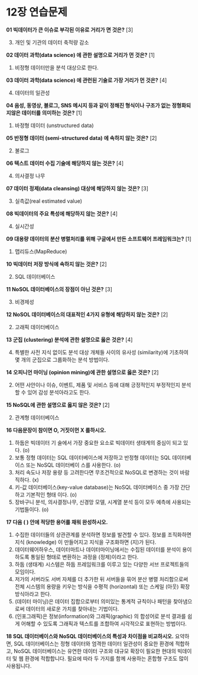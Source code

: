# 12장 연습문제

**01 빅데이터가 큰 이슈로 부각된 이유로 거리가 면 것은?** [3]


3. 개인 및 기관의 데이터 축적량 감소


**02 데이터 과학(data science) 에 관한 설명으로 거리가 먼 것은?** [1]

1. 비정형 데이터만을 분석 대상으로 한다.


**03 데이터 과학(data science) 에 관런된 기술로 가장 거리가 먼 것은?** [4]


4. 데이터의 일관성

**04 음성, 동영상, 블로그, SNS 메시지 등과 같이 정해진 형식이나 구조가 없는 정형화되지않은 데이터를 의미하는 것은?** [1]

1. 바정형 데이터 (unstructured data)


**05 반정형 데이터 (semi-structured data) 에 속하지 않는 것은?** [2]


2. 불로그


**06 텍스트 데이터 수집 기술에 해당하지 않는 것은?** [4]


4. 의사결정 나무

**07 데이터 정제(data cleansing) 대상에 해당하지 않는 것은?** [3]


3. 실측값(real estimated value)


**08 빅데이터의 주요 특성에 해당하지 않는 것은?** [4]


4. 실시간성

**09 대용량 데이터의 분산 병렬처리를 위해 구글에서 만든 소프트웨어 프레임워크는?** [1]

1. 맵리듀스(MapReduce)


**10 빅데이터 저장 방식에 속하지 않는 것은?** [2]

2. SQL 데이터베이스


**11 NoSOL 데이터베이스의 장점이 아닌 것은?** [3]

3. 비경제성

**12 NoSOL 데이터베이스의 대표적인 4가지 유형에 해당하지 않는 것은?** [2]


2. 고래픽 데이터베이스


**13 군집 (clustering) 분석에 관한 설명으로 옳은 것은?** [4]


4. 특별한 사전 지식 없이도 분석 대상 개체들 사이의 유사성 (similarity)에 기초하여 몇 개의 군집으로 그룹화하는 분석 방법이다.

**14 오피니언 마이닝 (opinion mining)에 관한 설명으로 옳은 것은?** [2]

2. 어떤 사안이나 이슈, 이벤트, 제품 및 서비스 등에 대해 긍정적인지 부정적인지 분석할 수 있어 감성 분석아라고도 한다.

**15 NoSQL에 관한 설명으로 옳지 않은 것은?** [2]


2. 관계형 데이터베이스


**16 다음문장이 참이면 O, 거짓이먼 X 를하시오.**

1. 하둡은 빅데이터 기 술에서 가장 중요한 요소로 빅데이터 생태계의 중심이 되고 있다. (o)
2. 보통 정형 데이터는 SQL 데이터베이스에 저장하고 반정형 데이터는 SQL 데이터베이스 또는 NoSQL 데이터베이 스를 사용한다. (o)
3. 처리 속도나 저장 용량 등 고려한다면 무조건적으로 NoSQL로 변경하는 것이 바람직하다. (x)
4. 키-값 데이터베이스(key-value database)는 NoSQL 데이터베이스 중 가장 간단하고 기본적인 형태 이다. (o)
5. 장바구니 분석, 의사결정나무, 신경망 모델, 시계열 분석 등이 모두 예측에 사용되는 기법들이다. (o)

**17 다음 ( ) 안에 적당한 용어를 채워 완성하시오.**

1. 수집한 데이터들의 상관관계를 분석하면 정보를 발견할 수 있다. 정보를 조직화하면 지식 (knowledge) 이 만들어지고 지식을 구조화하면 (지)가 된다.
2. 데이터웨어하우스, 데이터마트나 데이터마이닝에서는 수집된 데이터를 분석이 용이하도록 통일된 형태로 변환하는 과정을 (정제)이라고 한다.
3. 하둡 (생태계) 시스템은 하둡 프레임워크를 이루고 있는 다양한 서브 프로젝트들의 모임이다.
4. 저가의 서버라도 서버 자체를 더 추가한 뒤 서버들을 묶어 분산 병렬 처리함으로써 전체 시스템의 용량을 키우는 방식을 수평적 (horizontal) 또는 스케일 (아웃) 확장 방식아라고 한다.
5. (데이터 마이닝)은 데이터 집합으로부터 의미있는 통계적 규칙이나 패턴을 찾아냄으로써 데이터의 새로운 가치를 찾아내는 기법이다.
6. (인포그래픽)은 정보(information)와 그래픽(graphic) 의 합성어로 분석 결과를 쉽게 어해할 수 있도록 그래픽과 텍스트를 조합하여 시각적으로 표현하는 방법이다.

**18 SQL 데이터베이스와 NoSQL 데이터베이스의 특성과 차이점을 비교하시오.**
요약하면, SQL 데이터베이스는 정형 데이터와 엄격한 데이터 일관성이 중요한 환경에 적합하고, NoSQL 데이터베이스는 유연한 데이터 구조와 대규모 확장이 필요한 현대의 빅데이터 및 웹 환경에 적합합니다. 필요에 따라 두 가지를 함께 사용하는 혼합형 구조도 많이 사용됩니다.


